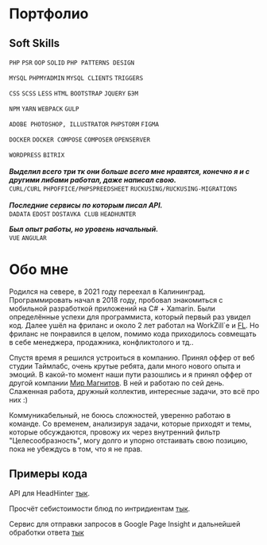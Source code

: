 # Портфолио 

## Soft Skills
`PHP` `PSR` `OOP` `SOLID` `PHP PATTERNS DESIGN`

`MYSQL` `PHPMYADMIN` `MYSQL CLIENTS` `TRIGGERS`

`CSS` `SCSS` `LESS` `HTML` `BOOTSTRAP` `JQUERY` `БЭМ`

`NPM` `YARN` `WEBPACK` `GULP`

`ADOBE PHOTOSHOP, ILLUSTRATOR` `PHPSTORM` `FIGMA`

`DOCKER` `DOCKER COMPOSE` `COMPOSER` `OPENSERVER`

`WORDPRESS` `BITRIX`
<br><br>
***Выделил всего три тк они больше всего мне нравятся, конечно я и с другими либами работал, даже написал свою.***
<br>
`CURL/CURL` `PHPOFFICE/PHPSPREEDSHEET` `RUCKUSING/RUCKUSING-MIGRATIONS`
<br><br>
***Последние сервисы по которым писал API.***
<br>
`DADATA` `EDOST` `DOSTAVKA CLUB` `HEADHUNTER`

***Был опыт работы, но уровень начальный.***
<br>
`VUE` `ANGULAR`

# Обо мне
Родился на севере, в 2021 году переехал в Калининград. 
Программировать начал в 2018 году, 
пробовал знакомиться с мобильной разработкой приложений на C# + Xamarin. 
Были определённые успехи для программиста, который первый раз увидел код.
Далее ушёл на фриланс и около 2 лет работал на WorkZill`e и [FL](https://www.fl.ru/users/dev-stepankoff/portfolio/).
Но фриланс не понравился в целом, помимо кода приходилось совмещать в себе менеджера, продажника, конфликтолого и тд..

Спустя время я решился устроиться в компанию. Принял оффер от веб студии Таймлабс, очень крутые ребята, дали много
нового опыта и эмоций. В какой-то момент наши пути разошлись и я принял оффер от другой компании [Мир Магнитов](https://mirmagnitov.ru/).
В ней и работаю по сей день. Слаженная работа, дружный коллектив, интересные задачи, это всё про них :)

Коммуникабельный, не боюсь сложностей, уверенно работаю в команде. Со временем, анализируя задачи, которые приходят
и темы, которые обсуждаются, провожу их через внутренний фильтр "Целесообразность", могу долго и упорно отстаивать свою позицию,
пока не убеждусь в том, что я не прав.

## Примеры кода
API для HeadHinter [тык](https://github.com/KirStepankov/MyHHAPI).

Просчёт себистоимости блюд по интридиентам [тык](https://github.com/KirStepankov/CostCalc).

Сервис для отправки запросов в Google Page Insight и дальнейшей обработки ответа [тык](https://github.com/KirStepankov/GPIStepV)